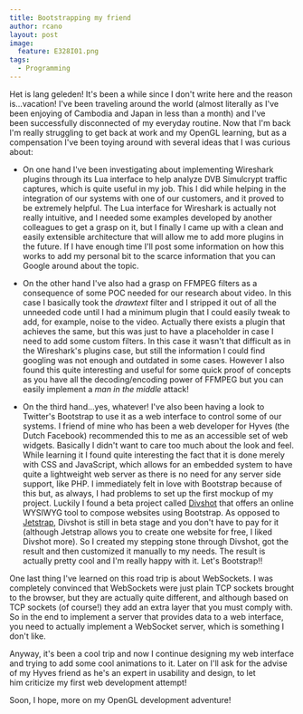 ```yaml
---
title: Bootstrapping my friend
author: rcano
layout: post
image:
  feature: E328I01.png
tags:
  - Programming
---
```


Het is lang geleden! It's been a while since I don't write here and the reason
is...vacation! I've been traveling around the world (almost literally as I've
been enjoying of Cambodia and Japan in less than a month) and I've
been successfully disconnected of my everyday routine. Now that I'm back I'm
really struggling to get back at work and my OpenGL learning, but as a
compensation I've been toying around with several ideas that I was curious
about:

  * On one hand I've been investigating about implementing Wireshark plugins
    through its Lua interface to help analyze DVB Simulcrypt traffic captures,
which is quite useful in my job. This I did while helping in the integration of
our systems with one of our customers, and it proved to be extremely helpful.
The Lua interface for Wireshark is actually not really intuitive, and I needed
some examples developed by another colleagues to get a grasp on it, but I
finally I came up with a clean and easily extensible architecture that will
allow me to add more plugins in the future. If I have enough time I'll post some
information on how this works to add my personal bit to the scarce information
that you can Google around about the topic.

  * On the other hand I've also had a grasp on FFMPEG filters as a consequence
    of some POC needed for our research about video. In this case I basically
took the *drawtext* filter and I stripped it out of all the unneeded code until
I had a minimum plugin that I could easily tweak to add, for example, noise to
the video. Actually there exists a plugin that achieves the same, but this was
just to have a placeholder in case I need to add some custom filters. In this
case it wasn't that difficult as in the Wireshark's plugins case, but still the
information I could find googling was not enough and outdated in some cases.
However I also found this quite interesting and useful for some quick proof of
concepts as you have all the decoding/encoding power of FFMPEG but you can
easily implement a *man in the middle* attack!

  * On the third hand...yes, whatever! I've also been having a look to Twitter's
    Bootstrap to use it as a web interface to control some of our systems. I
friend of mine who has been a web developer for Hyves (the Dutch Facebook)
recommended this to me as an accessible set of web widgets. Basically I didn't
want to care too much about the look and feel. While learning it I found quite
interesting the fact that it is done merely with CSS and JavaScript, which
allows for an embedded system to have quite a lightweight web server as there is
no need for any server side support, like PHP. I immediately felt in love with
Bootstrap because of this but, as always, I had problems to set up the first
mockup of my project. Luckily I found a beta project called
[Divshot](http://www.divshot.com/) that offers an online WYSIWYG tool to compose
websites using Bootstrap. As opposed to [Jetstrap](http://www.jetstrap.com/),
Divshot is still in beta stage and you don't have to pay for it (although
Jetstrap allows you to create one website for free, I liked Divshot more). So I
created my stepping stone through Divshot, got the result and then customized
it manually to my needs. The result is actually pretty cool and I'm really happy
with it. Let's Bootstrap!!

One last thing I've learned on this road trip is about WebSockets. I was
completely convinced that WebSockets were just plain TCP sockets brought to the
browser, but they are actually quite different, and although based on TCP
sockets (of course!) they add an extra layer that you must comply with. So in
the end to implement a server that provides data to a web interface, you need to
actually implement a WebSocket server, which is something I don't like.

Anyway, it's been a cool trip and now I continue designing my web interface and
trying to add some cool animations to it. Later on I'll ask for the advise of my
Hyves friend as he's an expert in usability and design, to let him criticize my
first web development attempt!

Soon, I hope, more on my OpenGL development adventure!
